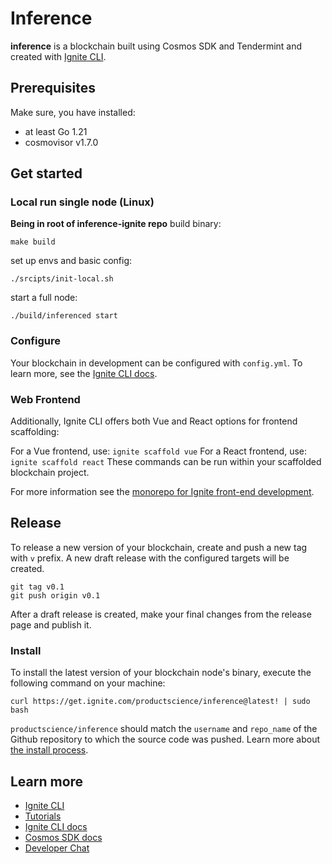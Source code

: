 # Inference
**inference** is a blockchain built using Cosmos SDK and Tendermint and created with [Ignite CLI](https://ignite.com/cli).

## Prerequisites
Make sure, you have installed:
- at least Go 1.21
- cosmovisor v1.7.0

## Get started
### Local run single node (Linux)
**Being in root of inference-ignite repo**
build binary:
```shell
make build
```

set up envs and basic config:
```shell
./srcipts/init-local.sh
```

start a full node:
```shell
./build/inferenced start
```

### Configure
Your blockchain in development can be configured with `config.yml`. To learn more, see the [Ignite CLI docs](https://docs.ignite.com).

### Web Frontend

Additionally, Ignite CLI offers both Vue and React options for frontend scaffolding:

For a Vue frontend, use: `ignite scaffold vue`
For a React frontend, use: `ignite scaffold react`
These commands can be run within your scaffolded blockchain project. 


For more information see the [monorepo for Ignite front-end development](https://github.com/ignite/web).

## Release
To release a new version of your blockchain, create and push a new tag with `v` prefix. A new draft release with the configured targets will be created.

```
git tag v0.1
git push origin v0.1
```

After a draft release is created, make your final changes from the release page and publish it.

### Install
To install the latest version of your blockchain node's binary, execute the following command on your machine:

```
curl https://get.ignite.com/productscience/inference@latest! | sudo bash
```
`productscience/inference` should match the `username` and `repo_name` of the Github repository to which the source code was pushed. Learn more about [the install process](https://github.com/allinbits/starport-installer).

## Learn more

- [Ignite CLI](https://ignite.com/cli)
- [Tutorials](https://docs.ignite.com/guide)
- [Ignite CLI docs](https://docs.ignite.com)
- [Cosmos SDK docs](https://docs.cosmos.network)
- [Developer Chat](https://discord.gg/ignite)
